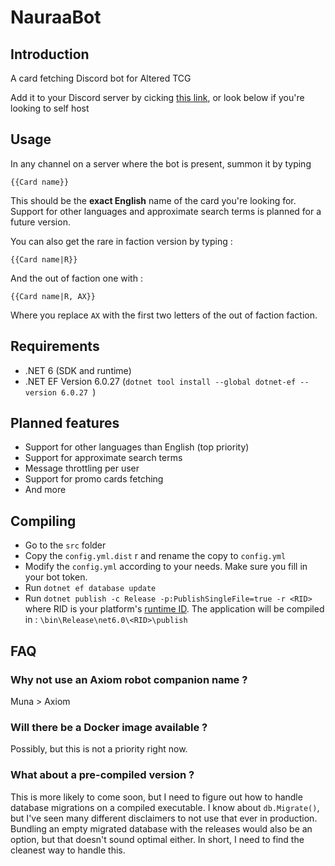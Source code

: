 # NauraaBot

## Introduction

A card fetching Discord bot for Altered TCG

Add it to your Discord server by cicking [this link](http://placeholder), or look below if you're looking to self host

## Usage

In any channel on a server where the bot is present, summon it by typing

```
{{Card name}}
```

This should be the **exact English** name of the card you're looking for. Support for other languages and approximate search terms is planned for a future version.

You can also get the rare in faction version by typing :

```
{{Card name|R}}
``` 

And the out of faction one with :

```
{{Card name|R, AX}}
```

Where you replace `AX` with the first two letters of the out of faction faction.

## Requirements

- .NET 6 (SDK and runtime)
- .NET EF Version 6.0.27 (`dotnet tool install --global dotnet-ef --version 6.0.27 `)

## Planned features

- Support for other languages than English (top priority)
- Support for approximate search terms
- Message throttling per user
- Support for promo cards fetching
- And more

## Compiling

- Go to the `src` folder
- Copy the `config.yml.dist` r and rename the copy to `config.yml`
- Modify the `config.yml` according to your needs. Make sure you fill in your bot token.
- Run `dotnet ef database update`
- Run `dotnet publish -c Release -p:PublishSingleFile=true -r <RID>` where RID is your platform's [runtime ID](https://learn.microsoft.com/en-us/dotnet/core/rid-catalog). The application will be compiled in : `\bin\Release\net6.0\<RID>\publish`

## FAQ

### Why not use an Axiom robot companion name ?

Muna > Axiom

### Will there be a Docker image available ?

Possibly, but this is not a priority right now.

### What about a pre-compiled version ?

This is more likely to come soon, but I need to figure out how to handle database migrations on a compiled executable. I know about `db.Migrate()`, but I've seen many different disclaimers to not use that ever in production. Bundling an empty migrated database with the releases would also be an option, but that doesn't sound optimal either. In short, I need to find the cleanest way to handle this.
